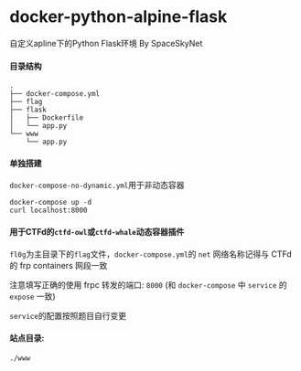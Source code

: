 # docker-python-alpine-flask
自定义apline下的Python Flask环境 By SpaceSkyNet

#### 目录结构

```
.
├── docker-compose.yml
├── flag
├── flask
│   ├── Dockerfile
│   └── app.py
└── www
    └── app.py
```

#### 单独搭建

`docker-compose-no-dynamic.yml`用于非动态容器

```shell
docker-compose up -d
curl localhost:8000
```

#### 用于CTFd的`ctfd-owl`或`ctfd-whale`动态容器插件

`fl0g`为主目录下的`flag`文件，`docker-compose.yml`的 `net` 网络名称记得与 CTFd 的 frp containers 网段一致

注意填写正确的使用 frpc 转发的端口: `8000` (和 `docker-compose` 中 `service` 的 `expose` 一致)

`service`的配置按照题目自行变更

#### 站点目录:

`./www`

